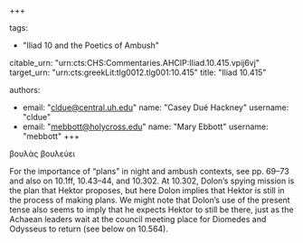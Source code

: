+++

tags:
- "Iliad 10 and the Poetics of Ambush"

citable_urn: "urn:cts:CHS:Commentaries.AHCIP:Iliad.10.415.vpij6vj"
target_urn: "urn:cts:greekLit:tlg0012.tlg001:10.415"
title: "Iliad 10.415"

authors:
- email: "cldue@central.uh.edu"
  name: "Casey Dué Hackney"
  username: "cldue"
- email: "mebbott@holycross.edu"
  name: "Mary Ebbott"
  username: "mebbott"
+++

<p>βουλὰς βουλεύει  </p><p>For the importance of “plans” in night and ambush contexts, see pp. 69–73 and also on 10.1ff, 10.43–44, and 10.302. At 10.302, Dolon’s spying mission is the plan that Hektor proposes, but here Dolon implies that Hektor is still in the process of making plans. We might note that Dolon’s use of the present tense also seems to imply that he expects Hektor to still be there, just as the Achaean leaders wait at the council meeting place for Diomedes and Odysseus to return (see below on 10.564).</p>